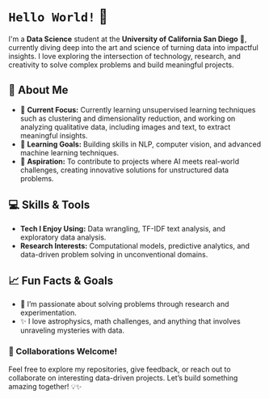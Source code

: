 # `Hello World!` 👋 
I'm a **Data Science** student at the **University of California San Diego** 🔱, currently diving deep into the art and science of turning data into impactful insights. I love exploring the intersection of technology, research, and creativity to solve complex problems and build meaningful projects. 
## 🌟 About Me 
- 🔭 **Current Focus:** Currently learning unsupervised learning techniques such as clustering and dimensionality reduction, and working on analyzing qualitative data, including images and text, to extract meaningful insights.
- 🌱 **Learning Goals:** Building skills in NLP, computer vision, and advanced machine learning techniques. 
- 🚀 **Aspiration:** To contribute to projects where AI meets real-world challenges, creating innovative solutions for unstructured data problems. 
## 💻 Skills & Tools 
- **Tech I Enjoy Using:** Data wrangling, TF-IDF text analysis, and exploratory data analysis. 
- **Research Interests:** Computational models, predictive analytics, and data-driven problem solving in unconventional domains. 
## 📈 Fun Facts & Goals 
- 🧠 I’m passionate about solving problems through research and experimentation. 
- ✨ I love astrophysics, math challenges, and anything that involves unraveling mysteries with data. 
### 🤝 Collaborations Welcome! 
Feel free to explore my repositories, give feedback, or reach out to collaborate on interesting data-driven projects. Let’s build something amazing together! 💡✨
